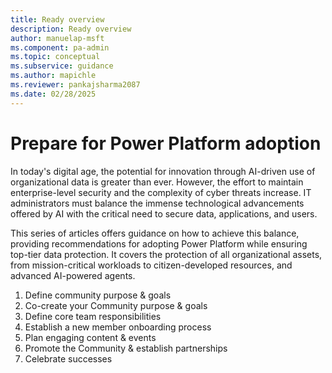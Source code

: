 ```yaml
---
title: Ready overview
description: Ready overview
author: manuelap-msft
ms.component: pa-admin
ms.topic: conceptual
ms.subservice: guidance
ms.author: mapichle
ms.reviewer: pankajsharma2087
ms.date: 02/28/2025
---
```


# Prepare for Power Platform adoption

In today's digital age, the potential for innovation through AI-driven use of organizational data is greater than ever. However, the effort to maintain enterprise-level security and the complexity of cyber threats increase. IT administrators must balance the immense technological advancements offered by AI with the critical need to secure data, applications, and users.

This series of articles offers guidance on how to achieve this balance, providing recommendations for adopting Power Platform while ensuring top-tier data protection. It covers the protection of all organizational assets, from mission-critical workloads to citizen-developed resources, and advanced AI-powered agents.

1. Define community purpose & goals​
1. Co-create your Community purpose & goals
1. ​Define core team responsibilities​
1. Establish a new member onboarding process​
1. Plan engaging content & events​
1. Promote the Community & establish partnerships​
1. Celebrate successes​